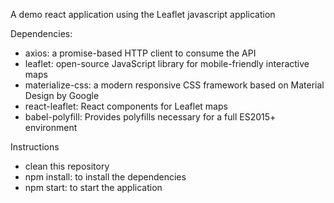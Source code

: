 A demo react application using the Leaflet javascript application

Dependencies:
- axios: a promise-based HTTP client to consume the API
- leaflet: open-source JavaScript library for mobile-friendly interactive maps
- materialize-css: a modern responsive CSS framework based on Material Design by Google
- react-leaflet: React components for Leaflet maps
- babel-polyfill: Provides polyfills necessary for a full ES2015+ environment

Instructions
- clean this repository
- npm install: to install the dependencies
- npm start: to start the application